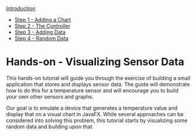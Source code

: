 [Introduction](../../hands_on/visualizing_sensor_data/readme.md)
* [Step 1 - Adding a Chart](../../hands_on/visualizing_sensor_data/step_1_adding_a_chart.md)
* [Step 2 - The Controller](../../hands_on/visualizing_sensor_data/step_2_the_controller.md)
* [Step 3 - Adding Data](../../hands_on/visualizing_sensor_data/step_3_adding_data.md)
* [Step 4 - Random Data](../../hands_on/visualizing_sensor_data/step_4_random_data.md)

# Hands-on - Visualizing Sensor Data

This hands-on tutorial will guide you through the exercise of building a small application that stores and displays sensor data. The guide will demonstrate how to do this for a temperature sensor and will encourage you to build your own other sensors and graphs.

Our goal is to emulate a device that generates a temperature value and display that on a visual chart in JavaFX. While several approaches can be considered into solving this problem, this tutorial starts by visualizing some random data and building upon that.
